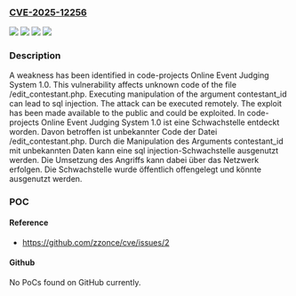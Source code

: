 ### [CVE-2025-12256](https://cve.mitre.org/cgi-bin/cvename.cgi?name=CVE-2025-12256)
![](https://img.shields.io/static/v1?label=Product&message=Online%20Event%20Judging%20System&color=blue)
![](https://img.shields.io/static/v1?label=Version&message=1.0%20&color=brightgreen)
![](https://img.shields.io/static/v1?label=Vulnerability&message=Injection&color=brightgreen)
![](https://img.shields.io/static/v1?label=Vulnerability&message=SQL%20Injection&color=brightgreen)

### Description

A weakness has been identified in code-projects Online Event Judging System 1.0. This vulnerability affects unknown code of the file /edit_contestant.php. Executing manipulation of the argument contestant_id can lead to sql injection. The attack can be executed remotely. The exploit has been made available to the public and could be exploited.
In code-projects Online Event Judging System 1.0 ist eine Schwachstelle entdeckt worden. Davon betroffen ist unbekannter Code der Datei /edit_contestant.php. Durch die Manipulation des Arguments contestant_id mit unbekannten Daten kann eine sql injection-Schwachstelle ausgenutzt werden. Die Umsetzung des Angriffs kann dabei über das Netzwerk erfolgen. Die Schwachstelle wurde öffentlich offengelegt und könnte ausgenutzt werden.

### POC

#### Reference
- https://github.com/zzonce/cve/issues/2

#### Github
No PoCs found on GitHub currently.

